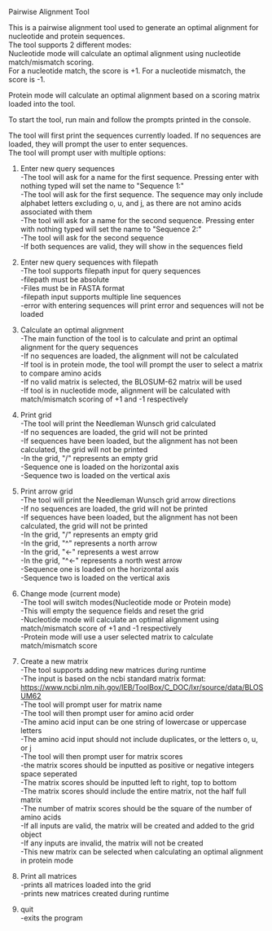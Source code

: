 Pairwise Alignment Tool

This is a pairwise alignment tool used to generate an optimal alignment for nucleotide and protein sequences.   
The tool supports 2 different modes:  
Nucleotide mode will calculate an optimal alignment using nucleotide match/mismatch scoring.   
For a nucleotide match, the score is +1. For a nucleotide mismatch, the score is -1.  

Protein mode will calculate an optimal alignment based on a scoring matrix loaded into the tool.  

To start the tool, run main and follow the prompts printed in the console.  

The tool will first print the sequences currently loaded. If no sequences are loaded, they will prompt the user to enter sequences.  
The tool will prompt user with multiple options:  

1. Enter new query sequences  
-The tool will ask for a name for the first sequence. Pressing enter with nothing typed will set the name to "Sequence 1:"  
-The tool will ask for the first sequence. The sequence may only include alphabet letters excluding o, u, and j, as there are not amino acids associated with them   
-The tool will ask for a name for the second sequence. Pressing enter with nothing typed will set the name to "Sequence 2:"  
-The tool will ask for the second sequence  
-If both sequences are valid, they will show in the sequences field  

2. Enter new query sequences with filepath  
-The tool supports filepath input for query sequences  
-filepath must be absolute  
-Files must be in FASTA format  
-filepath input supports multiple line sequences  
-error with entering sequences will print error and sequences will not be loaded  

3. Calculate an optimal alignment  
-The main function of the tool is to calculate and print an optimal alignment for the query sequences  
-If no sequences are loaded, the alignment will not be calculated  
-If tool is in protein mode, the tool will prompt the user to select a matrix to compare amino acids  
  -If no valid matrix is selected, the BLOSUM-62 matrix will be used  
-If tool is in nucleotide mode, alignment will be calculated with match/mismatch scoring of +1 and -1 respectively  


4. Print grid  
-The tool will print the Needleman Wunsch grid calculated   
-If no sequences are loaded, the grid will not be printed  
-If sequences have been loaded, but the alignment has not been calculated, the grid will not be printed  
-In the grid, "/" represents an empty grid  
-Sequence one is loaded on the horizontal axis  
-Sequence two is loaded on the vertical axis  

5. Print arrow grid  
-The tool will print the Needleman Wunsch grid arrow directions   
-If no sequences are loaded, the grid will not be printed  
-If sequences have been loaded, but the alignment has not been calculated, the grid will not be printed  
-In the grid, "/" represents an empty grid  
-In the grid, "^" represents a north arrow  
-In the grid, "<-" represents a west arrow  
-In the grid, "^<-" represents a north west arrow  
-Sequence one is loaded on the horizontal axis  
-Sequence two is loaded on the vertical axis  

6. Change mode (current mode)  
-The tool will switch modes(Nucleotide mode or Protein mode)  
-This will empty the sequence fields and reset the grid  
-Nucleotide mode will calculate an optimal alignment using match/mismatch score of +1 and -1 respectively  
-Protein mode will use a user selected matrix to calculate match/mismatch score  

7. Create a new matrix  
-The tool supports adding new matrices during runtime  
-The input is based on the ncbi standard matrix format: https://www.ncbi.nlm.nih.gov/IEB/ToolBox/C_DOC/lxr/source/data/BLOSUM62   
-The tool will prompt user for matrix name  
-The tool will then prompt user for amino acid order  
 -The amino acid input can be one string of lowercase or uppercase letters  
 -The amino acid input should not include duplicates, or the letters o, u, or j  
-The tool will then prompt user for matrix scores  
 -the matrix scores should be inputted as positive or negative integers space seperated  
 -The matrix scores should be inputted left to right, top to bottom  
 -The matrix scores should include the entire matrix, not the half full matrix  
 -The number of matrix scores should be the square of the number of amino acids  
-If all inputs are valid, the matrix will be created and added to the grid object  
-If any inputs are invalid, the matrix will not be created  
-This new matrix can be selected when calculating an optimal alignment in protein mode  

8. Print all matrices  
-prints all matrices loaded into the grid  
-prints new matrices created during runtime  

9. quit  
-exits the program  




